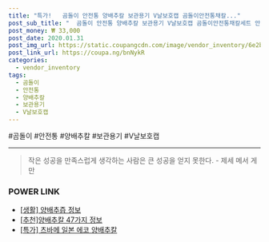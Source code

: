 ```yaml
--- 
title: "특가!   곰돌이 안전통 양배추칼 보관용기 V날보호캡 곰돌이안전통채칼..." 
post_sub_title: "  곰돌이 안전통 양배추칼 보관용기 V날보호캡 곰돌이안전통채칼세트 안전손잡이" 
post_money: ₩ 33,000 
post_date: 2020.01.31 
post_img_url: https://static.coupangcdn.com/image/vendor_inventory/6e2b/5f839d7bf4bce91de2ec338b77da67c191738f2416ab8b5e4dccd6cf05b7.jpg 
post_link_url: https://coupa.ng/bnNykR 
categories: 
  - vendor_inventory 
tags: 
  - 곰돌이 
  - 안전통 
  - 양배추칼 
  - 보관용기 
  - V날보호캡 
--- 
```

  #곰돌이 #안전통 #양배추칼 #보관용기 #V날보호캡 
<hr> 

> 작은 성공을 만족스럽게 생각하는 사람은 큰 성공을 얻지 못한다. - 제세 메서 게만 


### POWER LINK

* <a href="https://blog.naver.com/santokki14/221768468575" target="_blank"> [생활] 양배추즙 정보 </a>
* <a href="https://blog.naver.com/fasyy4321/221790951055" target="_blank">[추천]양배추칼 47가지 정보</a>
* <a href="https://blog.naver.com/sakai111/221791608976" target="_blank">[특가] 츠바메 일본 에코 양배추칼</a>

